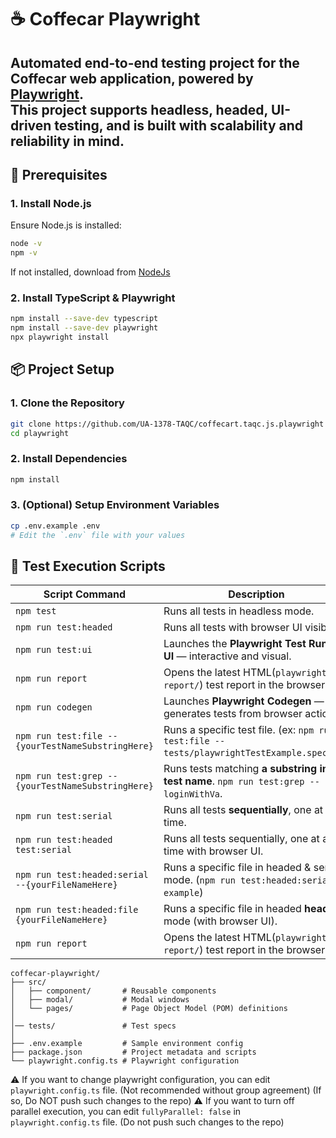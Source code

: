 # ☕ Coffecar Playwright
**Automated end-to-end testing project for the Coffecar web application, powered by [Playwright](https://playwright.dev/).**  
This project supports headless, headed, UI-driven testing, and is built with scalability and reliability in mind.
---

## 🚀 Prerequisites
### 1. Install Node.js
Ensure Node.js is installed:

```bash
node -v
npm -v
````
If not installed, download from [NodeJs](https://nodejs.org/)

### 2. Install TypeScript & Playwright
```bash
npm install --save-dev typescript
npm install --save-dev playwright
npx playwright install
````

## 📦 Project Setup
### 1. Clone the Repository
```bash
git clone https://github.com/UA-1378-TAQC/coffecart.taqc.js.playwright
cd playwright
````

### 2. Install Dependencies
```bash
npm install
````

### 3. (Optional) Setup Environment Variables
```bash
cp .env.example .env
# Edit the `.env` file with your values
````

## 🧪 Test Execution Scripts
| Script Command                                    | Description                                                                               |
|---------------------------------------------------|-------------------------------------------------------------------------------------------|
| `npm test`                                        | Runs all tests in headless mode.                                                          |
| `npm run test:headed`                             | Runs all tests with browser UI visible.                                                   |
| `npm run test:ui`                                 | Launches the **Playwright Test Runner UI** — interactive and visual.                      |
| `npm run report`                                  | Opens the latest HTML(`playwright-report/`) test report in the browser.                   |
| `npm run codegen`                                 | Launches **Playwright Codegen** — generates tests from browser actions.                   |
| `npm run test:file --{yourTestNameSubstringHere}` | Runs a specific test file. (ex: `npm run test:file -- tests/playwrightTestExample.spec.ts`).            |
| `npm run test:grep -- {yourTestNameSubstringHere}` | Runs tests matching **a substring in the test name**. `npm run test:grep -- loginWithVa`. |
| `npm run test:serial`                             | Runs all tests **sequentially**, one at a time.                                           |
| `npm run test:headed test:serial`                 | Runs all tests sequentially, one at a time with browser UI.                               |
| `npm run test:headed:serial --{yourFileNameHere}` | Runs a specific file in headed & serial mode. (`npm run test:headed:serial --example`)    |
| `npm run test:headed:file {yourFileNameHere}`     | Runs a specific file in headed **headed** mode (with browser UI).                         |
| `npm run report`                                  | Opens the latest HTML(`playwright-report/`) test report in the browser.                   |

```
coffecar-playwright/
├── src/
│   ├── component/       # Reusable components
│   ├── modal/           # Modal windows
│   └── pages/           # Page Object Model (POM) definitions
│
│── tests/               # Test specs
│
├── .env.example         # Sample environment config
├── package.json         # Project metadata and scripts
└── playwright.config.ts # Playwright configuration
```
⚠️ If you want to change playwright configuration, you can edit `playwright.config.ts` file. (Not recommended without group agreement) (If so, Do NOT push such changes to the repo)
⚠️ If you want to turn off parallel execution, you can edit `fullyParallel: false` in `playwright.config.ts` file. (Do not push such changes to the repo)